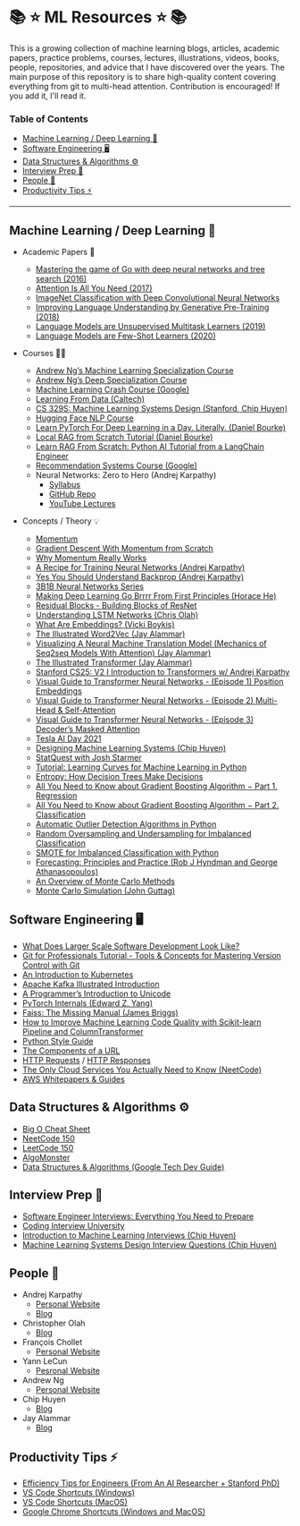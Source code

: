 # 📚 ⭐️ ML Resources ⭐️ 📚

 This is a growing collection of machine learning blogs, articles, academic papers, practice problems, courses, lectures, illustrations, videos, books, people, repositories, and advice that I have discovered over the years. The main purpose of this repository is to share high-quality content covering everything from git to multi-head attention. Contribution is encouraged! If you add it, I'll read it.

### Table of Contents
- [Machine Learning / Deep Learning 🤖](#machine-learning--deep-learning-🤖)
- [Software Engineering 🖥️](#software-engineering-🖥️)
- [Data Structures & Algorithms ⚙️](#data-structures--algorithms-⚙️)
- [Interview Prep 📖](#interview-prep-📖)
- [People 🧑](#people-🧑)
- [Productivity Tips ⚡](#productivity-tips-⚡)

---

## Machine Learning / Deep Learning 🤖

* Academic Papers 📜
    - [Mastering the game of Go with deep neural networks and tree search (2016)](https://www.researchgate.net/publication/292074166_Mastering_the_game_of_Go_with_deep_neural_networks_and_tree_search)
    - [Attention Is All You Need (2017)](https://arxiv.org/pdf/1706.03762)
    - [ImageNet Classification with Deep Convolutional Neural Networks](https://papers.nips.cc/paper_files/paper/2012/file/c399862d3b9d6b76c8436e924a68c45b-Paper.pdf)
    - [Improving Language Understanding by Generative Pre-Training (2018)](https://cdn.openai.com/research-covers/language-unsupervised/language_understanding_paper.pdf)
    - [Language Models are Unsupervised Multitask Learners (2019)](https://cdn.openai.com/better-language-models/language_models_are_unsupervised_multitask_learners.pdf)
    - [Language Models are Few-Shot Learners (2020)](https://arxiv.org/pdf/2005.14165)

* Courses 🧑‍🏫
    - [Andrew Ng’s Machine Learning Specialization Course](https://www.deeplearning.ai/courses/machine-learning-specialization/)
    - [Andrew Ng’s Deep Specialization Course](https://www.deeplearning.ai/courses/deep-learning-specialization/)
    - [Machine Learning Crash Course (Google)](https://developers.google.com/machine-learning/crash-course/)
    - [Learning From Data (Caltech)](https://home.work.caltech.edu/telecourse?_gl=1*llfyhb*_ga*NTQ3NDU2NDAzLjE2NjIwNDcwNTE.*_ga_CG9EYRX7VL*MTY2MjA0NzA1MC4xLjEuMTY2MjA0NzIyNS4yLjAuMA)
    - [CS 329S: Machine Learning Systems Design (Stanford, Chip Huyen)](https://stanford-cs329s.github.io/)
    - [Hugging Face NLP Course](https://huggingface.co/learn/nlp-course/chapter1/1)
    - [Learn PyTorch For Deep Learning in a Day. Literally. (Daniel Bourke)](https://youtu.be/Z_ikDlimN6A?si=koIHQKoPiI8WU9Hz)
    - [Local RAG from Scratch Tutorial (Daniel Bourke)](https://youtu.be/qN_2fnOPY-M?si=ZxEpHH12UqzrbzBD)
    - [Learn RAG From Scratch: Python AI Tutorial from a LangChain Engineer](https://www.youtube.com/watch?v=sVcwVQRHIc8)
    - [Recommendation Systems Course (Google)](https://developers.google.com/machine-learning/recommendation)
    - Neural Networks: Zero to Hero (Andrej Karpathy)
        - [Syllabus](https://karpathy.ai/zero-to-hero.html)
        - [GitHub Repo](https://github.com/karpathy/nn-zero-to-hero)
        - [YouTube Lectures](https://www.youtube.com/playlist?list=PLAqhIrjkxbuWI23v9cThsA9GvCAUhRvKZ)

* Concepts / Theory 💡
    - [Momentum](https://optimization.cbe.cornell.edu/index.php?title=Momentum)
    - [Gradient Descent With Momentum from Scratch](https://machinelearningmastery.com/gradient-descent-with-momentum-from-scratch/)
    - [Why Momentum Really Works](https://distill.pub/2017/momentum/)
    - [A Recipe for Training Neural Networks (Andrej Karpathy)](https://karpathy.github.io/2019/04/25/recipe/)
    - [Yes You Should Understand Backprop (Andrej Karpathy)](https://karpathy.medium.com/yes-you-should-understand-backprop-e2f06eab496b)
    - [3B1B Neural Networks Series](https://www.youtube.com/playlist?list=PLZHQObOWTQDNU6R1_67000Dx_ZCJB-3pi)
    - [Making Deep Learning Go Brrrr From First Principles (Horace He)](https://horace.io/brrr_intro.html)
    - [Residual Blocks - Building Blocks of ResNet](https://towardsdatascience.com/residual-blocks-building-blocks-of-resnet-fd90ca15d6ec)
    - [Understanding LSTM Networks (Chris Olah)](https://colah.github.io/posts/2015-08-Understanding-LSTMs/)
    - [What Are Embeddings? (Vicki Boykis)](https://vickiboykis.com/what_are_embeddings/)
    - [The Illustrated Word2Vec (Jay Alammar)](https://jalammar.github.io/illustrated-word2vec/)
    - [Visualizing A Neural Machine Translation Model (Mechanics of Seq2seq Models With Attention) (Jay Alammar)](https://jalammar.github.io/visualizing-neural-machine-translation-mechanics-of-seq2seq-models-with-attention/)
    - [The Illustrated Transformer (Jay Alammar)](http://jalammar.github.io/illustrated-transformer/)
    - [Stanford CS25: V2 I Introduction to Transformers w/ Andrej Karpathy](https://www.youtube.com/watch?v=XfpMkf4rD6E)
    - [Visual Guide to Transformer Neural Networks - (Episode 1) Position Embeddings](https://www.youtube.com/watch?v=dichIcUZfOw)
    - [Visual Guide to Transformer Neural Networks - (Episode 2) Multi-Head & Self-Attention](https://www.youtube.com/watch?v=mMa2PmYJlCo)
    - [Visual Guide to Transformer Neural Networks - (Episode 3) Decoder’s Masked Attention](https://www.youtube.com/watch?v=gJ9kaJsE78k)
    - [Tesla AI Day 2021](https://www.youtube.com/watch?v=j0z4FweCy4M)
    - [Designing Machine Learning Systems (Chip Huyen)](https://www.amazon.com/Designing-Machine-Learning-Systems-Production-Ready/dp/1098107969)
    - [StatQuest with Josh Starmer](https://www.youtube.com/channel/UCtYLUTtgS3k1Fg4y5tAhLbw)
    - [Tutorial: Learning Curves for Machine Learning in Python](https://www.dataquest.io/blog/learning-curves-machine-learning/)
    - [Entropy: How Decision Trees Make Decisions](https://towardsdatascience.com/entropy-how-decision-trees-make-decisions-2946b9c18c8)
    - [All You Need to Know about Gradient Boosting Algorithm − Part 1. Regression](https://towardsdatascience.com/all-you-need-to-know-about-gradient-boosting-algorithm-part-1-regression-2520a34a502)
    - [All You Need to Know about Gradient Boosting Algorithm − Part 2. Classification](https://towardsdatascience.com/all-you-need-to-know-about-gradient-boosting-algorithm-part-2-classification-d3ed8f56541e)
    - [Automatic Outlier Detection Algorithms in Python](https://machinelearningmastery.com/model-based-outlier-detection-and-removal-in-python/)
    - [Random Oversampling and Undersampling for Imbalanced Classification](https://machinelearningmastery.com/random-oversampling-and-undersampling-for-imbalanced-classification/)
    - [SMOTE for Imbalanced Classification with Python](https://machinelearningmastery.com/smote-oversampling-for-imbalanced-classification/)
    - [Forecasting: Principles and Practice (Rob J Hyndman and George Athanasopoulos)](https://otexts.com/fpp3/)
    - [An Overview of Monte Carlo Methods](https://towardsdatascience.com/an-overview-of-monte-carlo-methods-675384eb1694)
    - [Monte Carlo Simulation (John Guttag)](https://www.youtube.com/watch?v=OgO1gpXSUzU)

## Software Engineering 🖥️

* [What Does Larger Scale Software Development Look Like?](https://www.youtube.com/watch?v=Dl-BdxNRUqs)
* [Git for Professionals Tutorial - Tools & Concepts for Mastering Version Control with Git](https://www.youtube.com/watch?v=Uszj_k0DGsg)
* [An Introduction to Kubernetes](https://www.jeremyjordan.me/kubernetes/)
* [Apache Kafka Illustrated Introduction](https://www.gentlydownthe.stream/)
* [A Programmer’s Introduction to Unicode](https://www.reedbeta.com/blog/programmers-intro-to-unicode/)
* [PyTorch Internals (Edward Z. Yang)](http://blog.ezyang.com/2019/05/pytorch-internals/)
* [Faiss: The Missing Manual (James Briggs)](https://www.pinecone.io/learn/series/faiss/)
* [How to Improve Machine Learning Code Quality with Scikit-learn Pipeline and ColumnTransformer](https://www.freecodecamp.org/news/machine-learning-pipeline/)
* [Python Style Guide](https://peps.python.org/pep-0008/)
* [The Components of a URL](https://www.ibm.com/docs/en/cics-ts/6.x?topic=concepts-components-url)
* [HTTP Requests](https://www.ibm.com/docs/en/cics-ts/6.x?topic=protocol-http-requests) / [HTTP Responses](https://www.ibm.com/docs/en/cics-ts/6.x?topic=protocol-http-responses)
* [The Only Cloud Services You Actually Need to Know (NeetCode)](https://www.youtube.com/watch?v=gcfB8iIPtbY)
* [AWS Whitepapers & Guides](https://aws.amazon.com/whitepapers/?whitepapers-main.sort-by=item.additionalFields.sortDate&whitepapers-main.sort-order=desc&awsf.whitepapers-content-type=*all&awsf.whitepapers-global-methodology=*all&awsf.whitepapers-tech-category=*all&awsf.whitepapers-industries=*all&awsf.whitepapers-business-category=*all)

## Data Structures & Algorithms ⚙️

* [Big O Cheat Sheet](https://www.bigocheatsheet.com/)
* [NeetCode 150](https://neetcode.io/practice)
* [LeetCode 150](https://leetcode.com/studyplan/top-interview-150/)
* [AlgoMonster](https://algo.monster/problems/stats)
* [Data Structures & Algorithms (Google Tech Dev Guide)](https://techdevguide.withgoogle.com/paths/data-structures-and-algorithms/?no-filter=true)

## Interview Prep 📖

* [Software Engineer Interviews: Everything You Need to Prepare](https://www.techinterviewhandbook.org/software-engineering-interview-guide/)
* [Coding Interview University](https://github.com/jwasham/coding-interview-university)
* [Introduction to Machine Learning Interviews (Chip Huyen)](https://huyenchip.com/ml-interviews-book/)
* [Machine Learning Systems Design Interview Questions (Chip Huyen)](https://huyenchip.com/machine-learning-systems-design/toc.html)

## People 🧑

* Andrej Karpathy
    - [Personal Website](https://karpathy.ai/) 
    - [Blog](https://karpathy.github.io/)
* Christopher Olah
    - [Blog](https://colah.github.io/)
* François Chollet
    - [Personal Website](https://fchollet.com/)
* Yann LeCun
    - [Pesronal Website](https://yann.lecun.com/)
* Andrew Ng
    - [Personal Website](https://www.andrewng.org/about/)
* Chip Huyen
    - [Blog](https://huyenchip.com/)
* Jay Alammar
    - [Blog](https://jalammar.github.io/)

## Productivity Tips ⚡

* [Efficiency Tips for Engineers (From An AI Researcher + Stanford PhD)](https://www.youtube.com/watch?v=b33vqX74EcA)
* [VS Code Shortcuts (Windows)](https://code.visualstudio.com/shortcuts/keyboard-shortcuts-windows.pdf)
* [VS Code Shortcuts (MacOS)](https://code.visualstudio.com/shortcuts/keyboard-shortcuts-macos.pdf)
* [Google Chrome Shortcuts (Windows and MacOS)](https://support.google.com/chrome/answer/157179?hl=en&co=GENIE.Platform%3DDesktop)